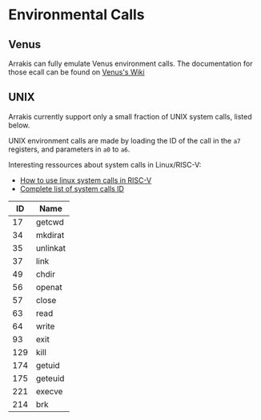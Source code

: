 # Environmental Calls

## Venus

Arrakis can fully emulate Venus environment calls.
The documentation for those ecall can be found on
[Venus's Wiki](https://github.com/kvakil/venus/wiki/Environmental-Calls)

## UNIX

Arrakis currently support only a small fraction of UNIX system calls, listed
below.

UNIX environment calls are made by loading the ID of the call in the `a7`
registers, and parameters in `a0` to `a6`.

Interesting ressources about system calls in Linux/RISC-V:
* [How to use linux system calls in RISC-V](https://github.com/scotws/RISC-V-tests/blob/master/docs/riscv_linux_system_calls.md)
* [Complete list of system calls ID](https://jborza.com/post/2021-05-11-riscv-linux-syscalls/)

| ID    | Name      |
|-------|-----------|
| 17    | getcwd    |
| 34    | mkdirat   |
| 35    | unlinkat  |
| 37    | link      |
| 49    | chdir     |
| 56    | openat    |
| 57    | close     |
| 63    | read      |
| 64    | write     |
| 93    | exit      |
| 129   | kill      |
| 174   | getuid    |
| 175   | geteuid   |
| 221   | execve    |
| 214   | brk       |
